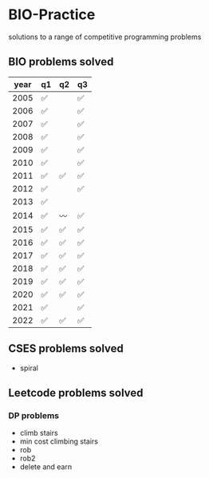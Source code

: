 # BIO-Practice
solutions to a range of competitive programming problems

## BIO problems solved
| year 	| q1 	| q2 	| q3 	|
|------	|----	|----	|----	|
| 2005 	| ✅   	|    	| ✅	|
| 2006 	| ✅   	|    	| ✅	|
| 2007 	| ✅   	|    	| ✅	|
| 2008 	| ✅   	|    	| ✅ 	|
| 2009 	| ✅  	|    	| ✅  	|
| 2010 	| ✅ 	|     | ✅  	|
| 2011 	|  ✅  	|  ✅  	|  ✅  	|
| 2012 	|  ✅  	|    	|  ✅  	|
| 2013 	|  ✅  	|    	|    	|
| 2014 	|  ✅  	| 〰️  	| ✅  	|
| 2015 	|  ✅  	| ✅   	| ✅ 	|
| 2016 	|  ✅  	| ✅   	|  ✅  	|
| 2017 	| ✅  |   ✅ 	| ✅  	|
| 2018 	| ✅  |  ✅  	| ✅  	|
| 2019 	| ✅  | ✅  	| ✅  	|
| 2020 	| ✅  | ✅  	| ✅   	|
| 2021 	| ✅ 	|    	| ✅  	|
| 2022 	| ✅  	| ✅ 	| ✅  	|

## CSES problems solved 
- spiral

## Leetcode problems solved
### DP problems
 - climb stairs
 - min cost climbing stairs
 - rob
 - rob2
 - delete and earn
